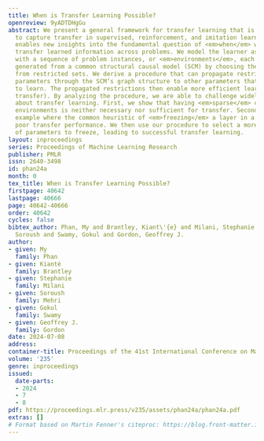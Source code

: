 ```yaml
---
title: When is Transfer Learning Possible?
openreview: 9yADTDHgGu
abstract: We present a general framework for transfer learning that is flexible enough
  to capture transfer in supervised, reinforcement, and imitation learning. Our framework
  enables new insights into the fundamental question of <em>when</em> we can successfully
  transfer learned information across problems. We model the learner as interacting
  with a sequence of problem instances, or <em>environments</em>, each of which is
  generated from a common structural causal model (SCM) by choosing the SCM’s parameters
  from restricted sets. We derive a procedure that can propagate restrictions on SCM
  parameters through the SCM’s graph structure to other parameters that we are trying
  to learn. The propagated restrictions then enable more efficient learning (i.e.,
  transfer). By analyzing the procedure, we are able to challenge widely-held beliefs
  about transfer learning. First, we show that having <em>sparse</em> changes across
  environments is neither necessary nor sufficient for transfer. Second, we show an
  example where the common heuristic of <em>freezing</em> a layer in a network causes
  poor transfer performance. We then use our procedure to select a more refined set
  of parameters to freeze, leading to successful transfer learning.
layout: inproceedings
series: Proceedings of Machine Learning Research
publisher: PMLR
issn: 2640-3498
id: phan24a
month: 0
tex_title: When is Transfer Learning Possible?
firstpage: 40642
lastpage: 40666
page: 40642-40666
order: 40642
cycles: false
bibtex_author: Phan, My and Brantley, Kiant\'{e} and Milani, Stephanie and Mehri,
  Soroush and Swamy, Gokul and Gordon, Geoffrey J.
author:
- given: My
  family: Phan
- given: Kianté
  family: Brantley
- given: Stephanie
  family: Milani
- given: Soroush
  family: Mehri
- given: Gokul
  family: Swamy
- given: Geoffrey J.
  family: Gordon
date: 2024-07-08
address:
container-title: Proceedings of the 41st International Conference on Machine Learning
volume: '235'
genre: inproceedings
issued:
  date-parts:
  - 2024
  - 7
  - 8
pdf: https://proceedings.mlr.press/v235/assets/phan24a/phan24a.pdf
extras: []
# Format based on Martin Fenner's citeproc: https://blog.front-matter.io/posts/citeproc-yaml-for-bibliographies/
---
```

